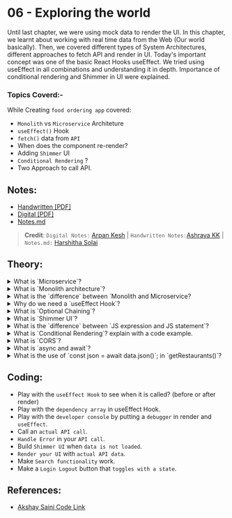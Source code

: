 # 06 - Exploring the world

Until last chapter, we were using mock data to render the UI. In this chapter, we learnt about working with real time data from the Web (Our world basically). Then, we covered different types of System Architectures, different approaches to fetch API and render in UI. Today's important concept was one of the basic React Hooks useEffect. We tried using useEffect in all combinations and understanding it in depth. Importance of conditional rendering and Shimmer in UI were explained.

### Topics Coverd:-

While Creating `food ordering app` covered:

- `Monolith` vs `Microservice` Architeture
- `useEffect()` Hook
- `fetch()` data from `API`
- When does the component re-render?
- Adding `Shimmer` UI
- `Conditional Rendering` ?
- Two Approach to call API.

## Notes:

- [Handwritten [PDF]](https://github.com/deltanode/react-playground/blob/main/00-React-Notes/Chapter%2006%20-%20Exploring%20the%20world%20-%20Handwritten%20Notes.pdf)
- [Digital [PDF]](https://github.com/deltanode/react-playground/blob/main/00-React-Notes/Chapter%2006%20-%20Exploring%20the%20world%20-%20Digital%20Notes.pdf)
- [Notes.md](https://github.com/deltanode/react-playground/blob/main/06-exploring-the-world/notes.md)

> **Credit**: `Digital Notes:` [Arpan Kesh](https://www.linkedin.com/in/arpan-kesh-687740194/) | `Handwritten Notes:`[Ashraya KK](https://github.com/Ashrayaa/Namaste-React) | `Notes.md:` [Harshitha Solai](https://github.com/Learn-React-With-Harshi)

## Theory:

<!-- *******************************-->
<details>
<summary>What is `Microservice`?</summary><br>
<blockquote>

`Microservice` - also known as the microservice architecture - is an architectural and organizational approach to software development where software is composed of small independent services like database, server or a UI of the application, that communicate over well-defined APIs. These services are owned by small, self-contained teams.
Microservices architectures make applications easier to scale and faster to develop, enabling innovation and accelerating time-to-market for new features.
means we are dividing software into small, well-defined modules enables teams to use functions for multiple purposes.

- Benefits of Microservices:
  - Flexible Scaling
  - Easy Deployment
  - Technological Freedom
  - Reusable Code
  - Resilience

_More_:

- Microservice Architecture is an architectural style that structures the application as a collection of services which are independently deployable, based on Separation of Concern (SoC), loosely coupled, owned by small teams, highly maintainable and testable , communicating through lightweight protocols (APIs). The microservice architecture enables the rapid, frequent and reliable delivery of large, complex applications. It also enables an organization to evolve its technology stack.

- Microservices are an architectural and organizational approach to software development where software is composed of small independent services that communicate over well-defined APIs. These services are owned by small, self-contained teams.

- Examples : Netflix became one of the first high-profile companies to successfully migrate from a monolith to a cloud-based microservices architecture in 2009.
</blockquote><br>
</details>

<!-- *******************************-->
<details>
<summary>What is `Monolith architecture`?</summary><br>
<blockquote>

Monolith Architecture is the traditional model of software development where the application is self-contained and independent of other applications. It is also called Single Tier (One tier) architecture where a single application acts as both client and server. A small change in a single function requires compiling and testing the entire application, which is against the today's agile approach.

</blockquote><br>
</details>

<!-- *******************************-->
<details>
<summary>What is the `difference` between `Monolith and Microservice?</summary><br>
<blockquote>

![Monolith and Microservice](./img/monolith-microservices.png)

| Parameters    | Monolith Architecture                                                                                                                                                                        |                                                                                                            Microservices Architecture                                                                                                            |
| ------------- | -------------------------------------------------------------------------------------------------------------------------------------------------------------------------------------------- | :----------------------------------------------------------------------------------------------------------------------------------------------------------------------------------------------------------------------------------------------: |
| Development   | When an application is built with one code base, it is easier to develop. This is true for small applications, but when the application takes larger, development becomes slower and complex |                               Micro services add more complexity compared to monolith arch. If development sprawl isn’t properly managed, it results in slower development speed and poor operational performance.                               |
| Testing       | Since a monolithic application is a single, centralized unit, end-to-end testing can be performed faster than with a distributed application.                                                | Teams can experiment with new features and roll back if something doesn’t work. This makes it easier to update code and accelerates time-to-market for new features. Plus, it is easy to isolate and fix faults and bugs in individual services. |
| Performance   | In a centralized code base and repository, one API can often perform the same function that numerous APIs perform with microservices                                                         |                                                           Though performance could be an issue in microservices, it could be over come by various performance optimisation techniques                                                            |
| Debugging     | With all code located in one place, it’s easier to follow a request and find an issue.                                                                                                       |                               Each microservice has its own set of logs, which makes debugging more complicated. Plus, a single business process can run across multiple machines, further complicating debugging.                               |
| Scalability   | You can’t scale individual components                                                                                                                                                        |                                             If a microservice reaches its load capacity, new instances of that service can rapidly be deployed to the accompanying cluster to help relieve pressure.                                             |
| Relaibility   | If there’s an error in any module, it could affect the entire application’s availability.                                                                                                    |                                                                    You can deploy changes for a specific service, without the threat of bringing down the entire application.                                                                    |
| Tech Adoption | Any changes in the framework or language affects the entire application, making changes often expensive and time-consuming.                                                                  |                                                                                       Any new tech changes can eaily be adopted as an independent service                                                                                        |
| Deployment    | One executable file or directory makes deployment easier. But, a small change to a monolithic application requires the redeployment of the entire monolith.                                  |                                                 Microservices make it easier for teams to update code and accelerate release cycles with continuous integration and continuous delivery (CI/CD).                                                 |
| Agility       | There is no agility in monolith                                                                                                                                                              |                                                                                      Promote agile ways of working with small teams that deploy frequently.                                                                                      |

</blockquote><br>
</details>

<!-- *******************************-->
<details>
<summary>Why do we need a `useEffect Hook`?</summary><br>
<blockquote>

`useEffect Hook` is javascript function provided by `react`. The useEffect Hook allows you to `eliminate side effects` in your components. Some examples of side effects are: `fetching API data`, `directly updating the DOM`, and `setting up subscriptions or timers`, etc can be lead to unwarranted side-effects.
useEffect accepts `two arguments`, a `callback function` and a `dependency array`. The second argument is optional.

```
useEffect(() => {}, [])
```

The `() => {}` is callback function and `[]` is called a empty dependency array.
If anything that we pass (suppose currentState) inside the `[]` it trigger the callback function and changes the state of the application.

```
useEffect(() => {
    setCurrentState("true");
}, [currentState])
```

If we do not pass empty dependency array then the useEffect runs everytime when the UI is rendered.

```
useEffect(() => {})
```

</blockquote><br>
</details>

<!-- *******************************-->
<details>
<summary>What is `Optional Chaining`?</summary><br>
<blockquote>

The optional chaining `(?.)` operator accesses an object's property or calls a function. If the object accessed or function called is `undefined or null`, it returns `undefined` instead of throwing an error.

The `?.` operator is like the `. chaining operator`, except that instead of causing an error if a reference is nullish (null or undefined), the expression short-circuits with a return value of `undefined`. When used with function calls, it returns `undefined` if the given function does not exist.

_Uses of Optional chaining_ :

1. Exploring the content (nested properties) of an object before accessing its deeply nested sub-porperties.
2. By using the ?. operator instead of just ., JavaScript knows to implicitly check to be sure obj?.prop is not null or undefined before attempting to access its sub-porperties obj?.prop?.subprop
3. Optional chaining cannot be used on a non-declared root object, but can be used with a root object with value undefined.
Eg : const obj = undefined ; ---> This is possible
But undeclaredVar?.prop; ---> This throws ref error
</blockquote><br>
</details>

<!-- *******************************-->
<details>
<summary>What is `Shimmer UI`?</summary><br>
<blockquote>

From a user experience (UX) perspective, the most important thing is to show your users that loading is taking place. One popular approach to communicate to users that data is loading is to display a chrome color with a shimmer animation over the shapes that approximate the type of content that is loading. Earlier, page loaders were used where a loading progress bar might be displayed before the page is rendered. But, that approach was not that UX friendly. So, Shimmer was introduced.

Shimmer can be skeleton to the actual layout that will be displayed before the data fetch. This will make the user understand what type of layout is loading.

`MORE`:

A `Shimmer UI` resembles the page's actual UI, so users will understand how quickly the web or mobile app will load even before the content has shown up. It gives people an idea of what's about to come and what's happening (while UI currently loading) when a page full of content/data takes more than 3 - 5 seconds to load.
Shimmer UI is a great way for loading the applications. Instead of showing a loading circle we can design a shimmer UI for our application that is good for user experience.

</blockquote><br>
</details>

<!-- *******************************-->
<details>
<summary>What is the `difference` between `JS expression and JS statement`?</summary><br>
<blockquote>

A `JS expression` **returns a value** that we use in the application. for example:

```
1 + 2                  // expresses
"foo".toUpperCase()    // expresses 'FOO'
console.log(2)         // logs '2'
isTrue ? true : false  // returns us a true or false value based on isTrue value
```

A `JS statement`, **does not return a value**. for example:

```
let x;                // variable declaration
if (){ }              // if condition

```

> - If we want to use `JS expression` in JSX, we have to wrap in _curly braces {}_ like `{/* expression slot */}` and
> - If we want to use `JS statement` in JSX, then wrap those **JS Statement** inside _parenthesis ()_ to make them **JS experession** & then wrap in _curly braces{}_ like `{(/* statement slot */)}`;

```
let a; console.log()    // this is a JS Statement
(let a; console.log())  // this is a JS Expression
```

</blockquote><br>
</details>

<!-- *******************************-->
<details>
<summary>What is `Conditional Rendering`? explain with a code example.</summary><br>
<blockquote>

Your components will often need to display different things depending on different conditions. In React, you can `conditionally render` JSX using JavaScript syntax like `if statements`, `&&`, and `? :` operators.

We will understand all types of conditional rendering using an example from our code. I have used a error-container to display the `error message` if the errorMsg state is true, else error-container is not displayed.

- `if statements` : With if statement, the above example goes like
  ```
  { if(errorMsg) {
      (<div className="error-container" id="error">
        <span className="error-msg" id="error-msg">{errorMsg}</span>
      </div> )
    }
  }
  ```
- `&&` operator : if the condition is true, display the right-side code else display nothing.

  ```
  { errorMsg &&
    <div className="error-container" id="error">
      <span className="error-msg" id="error-msg">{errorMsg}</span>
    </div>
  }
  ```

- `? :` operator - If allRestaurants is empty, then showrender Shimmer Component else render RestaurantCard Components
  ```
  { allRestaurants?.length === 0 ? (<Shimmer />) :
      <div className="restaurant-container">
        {filteredRestaurants.map((restaurant) => {
          return <RestaurantCard {...restaurant.data} key={restaurant.data.id} />;
        })}
      </div>
   }
  ```
  _More_:
- `Conditional rendering` in React works the same way conditions work in `JavaScript`. Use JavaScript operators like `if` or the `conditional operator` to create elements representing the current state, and let React update the UI to match them. for example:

```
  // Using Ternary operator
  {isLoggedIn ? (return <UserGreeting />) : (return <GuestGreeting />)};


  // Using an if…else Statement
  {
    (if (isLoggedIn) {
      return <UserGreeting />;
    }else {
      return <GuestGreeting />;
    })
  }


  // Using Logical "&&"
  {isLoggedIn && <button>Logout</button>}
```

</blockquote><br>
</details>

<!-- *******************************-->
<details>
<summary>What is `CORS`?</summary><br>
<blockquote>

- CORS stands for Cross-Origin Resource Sharing. In current microservices-based server and client communication, where the services are deployed in different servers, machines, different port numbers, it's very important to share resources between them.

- CORS is a HTTP - header based mechanism that allows server to indicate any cross origin (origin different from server's origin like scheme, port or domain) from which browser should allow loading resources.

- `How CORS is done ?` Browser first sends a `preflight` request (header that contains HTTP method and headers in the actual request) to the server sharing cross-origin resource to check if the server will permit the actual request.

- Example :
  http://localhost:1234 ----> https://www.swiggy.com/mapi/restaurants/list

- Fetch API follow `same-origin` policy which means that a web app using fetch API can only request resources in the same origin, unless the response from other origins includes the right headers ( the server still must opt-in using Access-Control-Allow-Origin to share the response with the script.)
  - Simple requests do not need to send a preflight request before sending actual request.
  - Unlike simple requests, for "preflighted" requests the browser first sends an HTTP request using the `OPTIONS` method to the resource on the other origin, in order to determine if the actual request is safe to send. Such cross-origin requests are preflighted since they may have implications for user data.

_More_:

- Cross-Origin Resource Sharing (CORS) is an HTTP-header based mechanism that allows a server to indicate any origins (domain, scheme, or port) other than its own from which a browser should permit loading resources.
- CORS defines a way in which a browser and server can interact to determine whether it is safe to allow the cross-origin request.
</blockquote><br>
</details>

<!-- *******************************-->
<details>
<summary>What is `async and await`?</summary><br>
<blockquote>

**Async/await** are keywords to make a normal function behave like a asynchornous funtion.

`async` function always returns a promise. It makes sure that a promise is returned and if it is not returned then JavaScript automatically wraps it in a promise which is resolved with its value.

`await` keyword makes javascript wait until the promise settles, and return its result. await cannot be used in a non-async function.

For example : Let's try to write a function getRestaurants() to fetch restaurant data from a public API.

First, let's try to write it with `Promise chaining` : fetch(url) returns a promise (resolve or reject), which can be consumed by the `then` (success) handler or `catch` (error) handler

```
function getRestaurants() {
  fetch(url).then((data)=>{data.json()})
    .then((json)=>{
    console.log(json);
  }).catch((err)=>{
    console.log(err);
  })
}
```

Using `async` and `await` : await waits until fetch(url) returns a promise with the data and headers which again needs to be resolved using .json() method to get the data. If any of promise inside try block is rejected, the control jumps to catch block.

```
async function getRestaurants() {
  try {
    const data = await fetch(url);
    const json = await data.json();
    console.log(json);
  } catch(err) {
    console.log(err);
  }
}

```

</blockquote><br>
</details>

<!-- *******************************-->
<details>
<summary>What is the use of `const json = await data.json()`; in `getRestaurants()`?</summary><br>
<blockquote>

- Example:

  ```
  async function getRestaurants() {
    try {
      const data = await fetch(url);
      const json = await data.json();
      console.log(json);
    } catch(err) {
     console.log(err);
    }
  }

  ```

In seen in the above example, the fetch API call returns a promise response with header, in order **to get the data in json format**, we have to resolve that promise using `data.json()`

_More_:

- The `data` object, returned by the `fetch()`, is a generic placeholder for multiple data formats.
- So, to extract the data in json format, we are using `data.json()`.
- MDN reference: [Response.json()](https://developer.mozilla.org/en-US/docs/Web/API/Response/json) and [fetch()](https://developer.mozilla.org/en-US/docs/Web/API/fetch)
</blockquote><br>
</details>
<!-- *******************************-->

## Coding:

- Play with the `useEffect Hook` to see when it is called? (before or after render)
- Play with the `dependency array` in useEffect Hook.
- Play with the `developer console` by putting a `debugger` in render and `useEffect`.
- Call an `actual API call`.
- `Handle Error` in your `API call`.
- Build `Shimmer UI` when `data is not loaded`.
- `Render your UI` with `actual API data`.
- Make `Search functionality` work.
- Make a `Login Logout` button that `toggles with a state`.

## References:

- [Akshay Saini Code Link](https://bitbucket.org/namastedev/namaste-react-live/src/master/)
